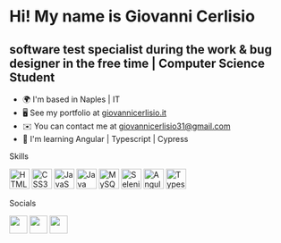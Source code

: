 Hi! My name is Giovanni Cerlisio
=========================================================================================================================================

software test specialist during the work & bug designer in the free time | Computer Science Student
----------------

* 🌍  I'm based in Naples | IT
* 🖥️  See my portfolio at [giovannicerlisio.it](http://www.giovannicerlisio.it)
* ✉️  You can contact me at [giovannicerlisio31@gmail.com](mailto:giovannicerlisio31@gmail.com)
* 🧠  I'm learning Angular | Typescript | Cypress

Skills

<p align="left">
<a href="https://developer.mozilla.org/en-US/docs/Glossary/HTML5" target="_blank" rel="noreferrer"><img src="https://raw.githubusercontent.com/danielcranney/readme-generator/main/public/icons/skills/html5-colored.svg" width="36" height="36" alt="HTML5" /></a>
<a href="https://www.w3.org/TR/CSS/#css" target="_blank" rel="noreferrer"><img src="https://raw.githubusercontent.com/danielcranney/readme-generator/main/public/icons/skills/css3-colored.svg" width="36" height="36" alt="CSS3" /></a>
  <a href="https://developer.mozilla.org/en-US/docs/Web/JavaScript" target="_blank" rel="noreferrer"><img src="https://raw.githubusercontent.com/danielcranney/readme-generator/main/public/icons/skills/javascript-colored.svg" width="36" height="36" alt="JavaScript" /></a>
  <a href="https://www.oracle.com/java/" target="_blank" rel="noreferrer"><img src="https://raw.githubusercontent.com/danielcranney/readme-generator/main/public/icons/skills/java-colored.svg" width="36" height="36" alt="Java" /></a>
<a href="https://www.mysql.com/" target="_blank" rel="noreferrer"><img src="https://raw.githubusercontent.com/danielcranney/readme-generator/main/public/icons/skills/mysql-colored.svg" width="36" height="36" alt="MySQL" /></a>
<a href="https://www.selenium.dev/" target="_blank" rel="noreferrer"><img src="https://avatars0.githubusercontent.com/u/983927?v=3&s=400" width="36" height="36" alt="Selenium" /></a>
<a href="https://angular.io/" target="_blank" rel="noreferrer"><img src="https://upload.wikimedia.org/wikipedia/commons/c/cf/Angular_full_color_logo.svg" width="36" height="36" alt="Angular" /></a>
<a href="https://www.typescriptlang.org/" target="_blank" rel="noreferrer"><img src="https://upload.wikimedia.org/wikipedia/commons/4/4c/Typescript_logo_2020.svg" width="36" height="36" alt="Typescript" /></a>
  
Socials

<p align="left"> <a href="https://www.github.com/giovacerlisio" target="_blank" rel="noreferrer"><img src="https://raw.githubusercontent.com/danielcranney/readme-generator/main/public/icons/socials/github.svg" width="32" height="32" /></a> <a href="https://www.linkedin.com/in/giovanni-cerlisio-109727227/" target="_blank" rel="noreferrer"><img src="https://raw.githubusercontent.com/danielcranney/readme-generator/main/public/icons/socials/linkedin.svg" width="32" height="32" /></a> <a href="https://www.twitter.com/cerlisiogiova" target="_blank" rel="noreferrer"><img src="https://raw.githubusercontent.com/danielcranney/readme-generator/main/public/icons/socials/twitter.svg" width="32" height="32" /></a></p>

